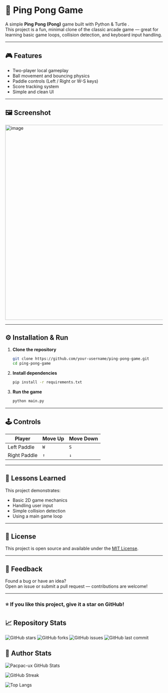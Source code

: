 # 🏓 Ping Pong Game

A simple **Ping Pong (Pong)** game built with Python & Turtle .  
This project is a fun, minimal clone of the classic arcade game — great for learning basic game loops, collision detection, and keyboard input handling.

---

## 🎮 Features

- Two-player local gameplay  
- Ball movement and bouncing physics  
- Paddle controls (Left / Right or W-S keys)  
- Score tracking system  
- Simple and clean UI  

---

## 🖼️ Screenshot

<img width="796" height="623" alt="image" src="https://github.com/user-attachments/assets/04094f2d-7528-4c4d-bd96-5f59985157e1" />

---

## ⚙️ Installation & Run

1. **Clone the repository**
   ```bash
   git clone https://github.com/your-username/ping-pong-game.git
   cd ping-pong-game
   ```

2. **Install dependencies**
   ```bash
   pip install -r requirements.txt

   ```

3. **Run the game**
   ```bash
   python main.py


   ```

---

## 🕹️ Controls

| Player | Move Up | Move Down |
|---------|----------|-----------|
| Left Paddle | `W` | `S` |
| Right Paddle | `↑` | `↓` |

---

## 🧠 Lessons Learned

This project demonstrates:
- Basic 2D game mechanics  
- Handling user input  
- Simple collision detection  
- Using a main game loop  

---


## 📜 License

This project is open source and available under the [MIT License](LICENSE).

---

## 💬 Feedback

Found a bug or have an idea?  
Open an issue or submit a pull request — contributions are welcome!

---

### ⭐ If you like this project, give it a star on GitHub!

## 📈 Repository Stats

![GitHub stars](https://img.shields.io/github/stars/pacpac-ux/Ping-Pong-game?style=for-the-badge)
![GitHub forks](https://img.shields.io/github/forks/pacpac-ux/Ping-Pong-game?style=for-the-badge)
![GitHub issues](https://img.shields.io/github/issues/pacpac-ux/Ping-Pong-game?style=for-the-badge)
![GitHub last commit](https://img.shields.io/github/last-commit/pacpac-ux/Ping-Pong-game?style=for-the-badge)

## 👤 Author Stats

![Pacpac-ux GitHub Stats](https://github-readme-stats.vercel.app/api?username=pacpac-ux&show_icons=true&theme=tokyonight)


![GitHub Streak](https://streak-stats.demolab.com?user=pacpac-ux&theme=tokyonight)


![Top Langs](https://github-readme-stats.vercel.app/api/top-langs/?username=pacpac-ux&layout=compact&theme=tokyonight)

